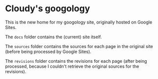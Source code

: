 # Cloudy's googology
This is the new home for my googology site, originally hosted on Google Sites.

The `docs` folder contains the (current) site itself.

The `sources` folder contains the sources for each page in the original site (before being processed by Google Sites).

The `revisions` folder contains the revisions for each page (after being processed, because I couldn't retrieve the original sources for the revisions).
